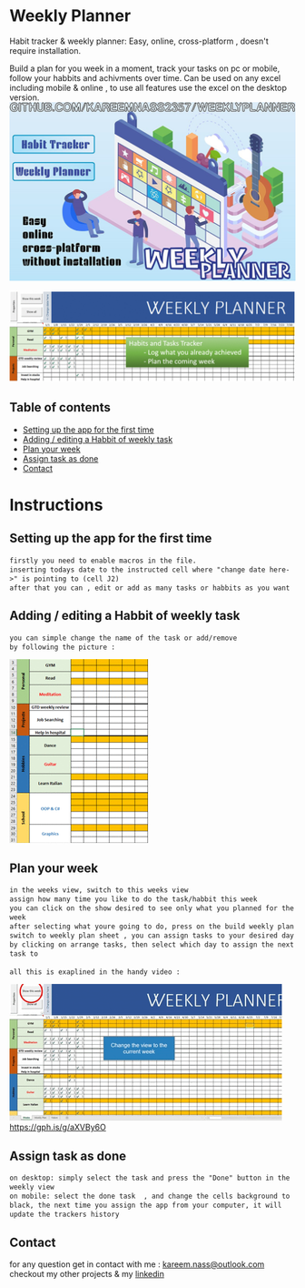 # Weekly Planner
 Habit tracker &amp; weekly planner: Easy, online, cross-platform , doesn't require installation.
  
Build a plan for you week in a moment, track your tasks on pc or mobile, follow your habbits and achivments over time.
Can be used on any excel including mobile & online , to use all features use the excel on the desktop version.
![ad](https://github.com/kareemNass2357/WeeklyPlanner/blob/main/Instructions/ad.jpg?raw=true)

![modes](https://github.com/kareemNass2357/WeeklyPlanner/blob/main/Instructions/Modes.gif?raw=true)




## Table of contents
* [Setting up the app for the first time](#Setting-up-the-app-for-the-first-time)
* [Adding / editing a Habbit of weekly task](#Adding-/-editing-a-Habbit-of-weekly-task)
* [Plan your week](#Plan-your-week)
* [Assign task as done](#Assign-task-as-done)
* [Contact](#contact)


# Instructions

## Setting up the app for the first time
	firstly you need to enable macros in the file.
	inserting todays date to the instructed cell where "change date here->" is pointing to (cell J2) 
	after that you can , edit or add as many tasks or habbits as you want
	
## Adding / editing a Habbit of weekly task
	you can simple change the name of the task or add/remove 
	by following the picture :
![addWeeklyTask](https://github.com/kareemNass2357/WeeklyPlanner/blob/main/Instructions/adding%20task.gif?raw=true)
## Plan your week 
	in the weeks view, switch to this weeks view
	assign how many time you like to do the task/habbit this week
	you can click on the show desired to see only what you planned for the week
	after selecting what youre going to do, press on the build weekly plan
	switch to weekly plan sheet , you can assign tasks to your desired day
	by clicking on arrange tasks, then select which day to assign the next task to

	all this is exaplined in the handy video :
![weekplan](https://github.com/kareemNass2357/WeeklyPlanner/blob/main/Instructions/weekPlan.gif?raw=true)
https://gph.is/g/aXVBy6O

## Assign task as done
	on desktop: simply select the task and press the "Done" button in the weekly view
	on mobile: select the done task  , and change the cells background to black, the next time you assign the app from your computer, it will update the trackers history


## Contact
for any question get in contact with me :  kareem.nass@outlook.com
checkout my other projects & my [linkedin](https://www.linkedin.com/in/kareem-nass/)
